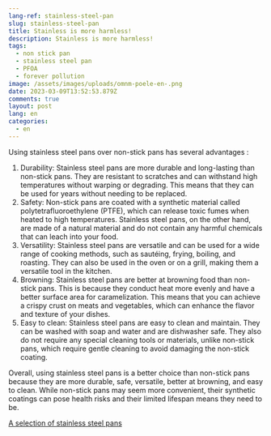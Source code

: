 ```yaml
---
lang-ref: stainless-steel-pan
slug: stainless-steel-pan
title: Stainless is more harmless!
description: Stainless is more harmless!
tags:
  - non stick pan
  - stainless steel pan
  - PFOA
  - forever pollution
image: /assets/images/uploads/omnm-poele-en-.png
date: 2023-03-09T13:52:53.879Z
comments: true
layout: post
lang: en
categories:
  - en
---
```

Using stainless steel pans over non-stick pans has several advantages :

1. Durability: Stainless steel pans are more durable and long-lasting than non-stick pans. They are resistant to scratches and can withstand high temperatures without warping or degrading. This means that they can be used for years without needing to be replaced.
2. Safety: Non-stick pans are coated with a synthetic material called polytetrafluoroethylene (PTFE), which can release toxic fumes when heated to high temperatures. Stainless steel pans, on the other hand, are made of a natural material and do not contain any harmful chemicals that can leach into your food.
3. Versatility: Stainless steel pans are versatile and can be used for a wide range of cooking methods, such as sautéing, frying, boiling, and roasting. They can also be used in the oven or on a grill, making them a versatile tool in the kitchen.
4. Browning: Stainless steel pans are better at browning food than non-stick pans. This is because they conduct heat more evenly and have a better surface area for caramelization. This means that you can achieve a crispy crust on meats and vegetables, which can enhance the flavor and texture of your dishes.
5. Easy to clean: Stainless steel pans are easy to clean and maintain. They can be washed with soap and water and are dishwasher safe. They also do not require any special cleaning tools or materials, unlike non-stick pans, which require gentle cleaning to avoid damaging the non-stick coating.

Overall, using stainless steel pans is a better choice than non-stick pans because they are more durable, safe, versatile, better at browning, and easy to clean. While non-stick pans may seem more convenient, their synthetic coatings can pose health risks and their limited lifespan means they need to be.

[A﻿ selection of stainless steel pans ](https://www.standard.co.uk/shopping/esbest/home-garden/kitchen-appliances/best-stainless-steel-cookware-pots-pans-b1013549.html)